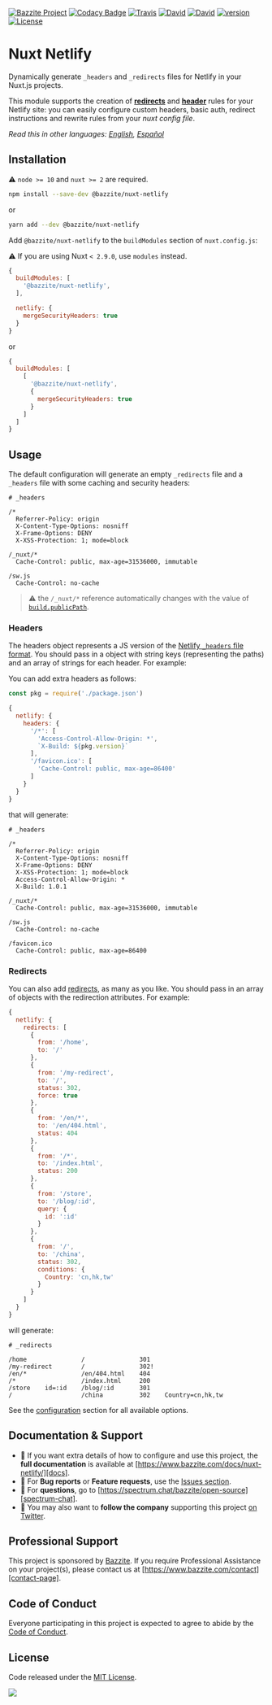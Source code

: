 [![Bazzite Project](https://img.shields.io/badge/Bazzite-project-blue.svg)](https://www.bazzite.com/docs/nuxt-netlify)
[![Codacy Badge](https://api.codacy.com/project/badge/Grade/a55402d7c89b4084882c3362427132d8)](https://www.codacy.com/app/bazzite/nuxt-netlify?utm_source=github.com&amp;utm_medium=referral&amp;utm_content=bazzite/nuxt-netlify&amp;utm_campaign=Badge_Grade)
[![Travis](https://img.shields.io/travis/bazzite/nuxt-netlify.svg)](https://travis-ci.org/bazzite/nuxt-netlify)
[![David](https://img.shields.io/david/peer/bazzite/nuxt-netlify.svg)](https://david-dm.org/bazzite/nuxt-netlify?type=peer)
[![David](https://img.shields.io/david/dev/bazzite/nuxt-netlify.svg)](https://david-dm.org/bazzite/nuxt-netlify?type=dev)
[![version](https://img.shields.io/npm/v/@bazzite/nuxt-netlify.svg)](https://www.npmjs.com/package/@bazzite/nuxt-netlify)
[![License](https://img.shields.io/badge/license-MIT-blue.svg)](https://raw.githubusercontent.com/bazzite/nuxt-netlify/develop/LICENSE)

# Nuxt Netlify

Dynamically generate `_headers` and `_redirects` files for Netlify in your Nuxt.js projects.

This module supports the creation of [**redirects**][netlify-redirects] and [**header**][netlify-headers-and-basic-auth] rules for your Netlify site: you can easily configure custom headers, basic auth, redirect instructions and rewrite rules from your _nuxt config file_.

*Read this in other languages: [English][docs], [Español][docs-es]*


## Installation

:warning: `node >= 10` and `nuxt >= 2` are required.


```bash 
npm install --save-dev @bazzite/nuxt-netlify
```

or

```bash 
yarn add --dev @bazzite/nuxt-netlify
```

Add `@bazzite/nuxt-netlify` to the `buildModules` section of `nuxt.config.js`:

:warning: If you are using Nuxt `< 2.9.0`, use `modules` instead. 

```js
{
  buildModules: [
    '@bazzite/nuxt-netlify',
  ],

  netlify: { 
    mergeSecurityHeaders: true 
  }
}
```

or 


```js
{
  buildModules: [
    [
      '@bazzite/nuxt-netlify',
      {
        mergeSecurityHeaders: true
      }
    ]
  ]
}
```


## Usage

The default configuration will generate an empty `_redirects` file and a `_headers` file with some caching and security headers:

```text
# _headers

/*
  Referrer-Policy: origin
  X-Content-Type-Options: nosniff
  X-Frame-Options: DENY
  X-XSS-Protection: 1; mode=block

/_nuxt/*
  Cache-Control: public, max-age=31536000, immutable

/sw.js
  Cache-Control: no-cache
```

> :warning: the `/_nuxt/*` reference automatically changes with the value of [`build.publicPath`][nuxt-docs-build-publicPath].

### Headers

The headers object represents a JS version of the [Netlify `_headers` file format][netlify-headers-and-basic-auth]. You should pass in a object with string keys (representing the paths) and an array of strings for each header. For example:


You can add extra headers as follows:

```js
const pkg = require('./package.json')

{
  netlify: { 
    headers: {
      '/*': [
        'Access-Control-Allow-Origin: *',
        `X-Build: ${pkg.version}`
      ],
      '/favicon.ico': [
        'Cache-Control: public, max-age=86400'
      ]
    }
  }
}
```

that will generate:

```text
# _headers

/*
  Referrer-Policy: origin
  X-Content-Type-Options: nosniff
  X-Frame-Options: DENY
  X-XSS-Protection: 1; mode=block
  Access-Control-Allow-Origin: *
  X-Build: 1.0.1

/_nuxt/*
  Cache-Control: public, max-age=31536000, immutable

/sw.js
  Cache-Control: no-cache
  
/favicon.ico
  Cache-Control: public, max-age=86400
```

### Redirects

You can also add [redirects][netlify-redirects], as many as you like. You should pass in an array of objects with the redirection attributes. For example:


```js
{
  netlify: { 
    redirects: [
      {
        from: '/home',
        to: '/'
      },
      {
        from: '/my-redirect',
        to: '/',
        status: 302,
        force: true
      },
      {
        from: '/en/*',
        to: '/en/404.html',
        status: 404
      },
      {
        from: '/*',
        to: '/index.html',
        status: 200
      },
      {
        from: '/store',
        to: '/blog/:id',
        query: {
          id: ':id'
        }
      },
      {
        from: '/',
        to: '/china',
        status: 302,
        conditions: {
          Country: 'cn,hk,tw'
        }
      }
    ]
  }
}
```

will generate:

```text
# _redirects

/home               /               301
/my-redirect        /               302!
/en/*               /en/404.html    404
/*                  /index.html     200
/store    id=:id    /blog/:id       301
/                   /china          302    Country=cn,hk,tw
```


See the [configuration][docs-configuration] section for all available options.

## Documentation & Support

- 📄 If you want extra details of how to configure and use this project, the **full documentation** is available at [https://www.bazzite.com/docs/nuxt-netlify/][docs].
- 🐞 For **Bug reports** or **Feature requests**, use the [Issues section][issues].
- 💬 For **questions**, go to [https://spectrum.chat/bazzite/open-source][spectrum-chat].
- 🚀 You may also want to **follow the company** supporting this project [on Twitter][twitter].

## Professional Support

This project is sponsored by [Bazzite][bazzite-website]. If you require Professional Assistance on your project(s), please contact us at [https://www.bazzite.com/contact][contact-page].

## Code of Conduct

Everyone participating in this project is expected to agree to abide by the [Code of Conduct][code-of-conduct].


## License

Code released under the [MIT License][license-page].


![](https://ga-beacon.appspot.com/UA-65885578-17/bazzite/nuxt-netlify?pixel)

[docs]: https://www.bazzite.com/docs/nuxt-netlify/?utm_source=github&utm_medium=readme&utm_campaign=nuxt-netlify
[docs-es]: https://www.bazzite.com/es/docs/nuxt-netlify/?utm_source=github&utm_medium=readme&utm_campaign=nuxt-netlify
[docs-configuration]: https://www.bazzite.com/docs/nuxt-netlify/configuration/?utm_source=github&utm_medium=readme&utm_campaign=nuxt-netlify
[nuxt-docs-build-publicPath]: https://nuxtjs.org/api/configuration-build#publicPath
[netlify-headers-and-basic-auth]: https://www.netlify.com/docs/headers-and-basic-auth/
[netlify-redirects]: https://www.netlify.com/docs/redirects/
[issues]: https://github.com/bazzite/nuxt-netlify/issues
[twitter]: https://bazzite.xyz/Twitter
[spectrum-chat]: https://spectrum.chat/bazzite/login?r=https://spectrum.chat/bazzite/open-source
[bazzite-website]: https://www.bazzite.com?utm_source=github&utm_medium=readme&utm_campaign=nuxt-netlify
[contact-page]: https://www.bazzite.com/contact?utm_source=github&utm_medium=readme&utm_campaign=nuxt-netlify
[code-of-conduct]: https://www.bazzite.com/open-source/code-of-conduct?utm_source=github&utm_medium=readme&utm_campaign=nuxt-netlify
[license-page]: https://github.com/bazzite/nuxt-netlify/blob/develop/LICENSE
